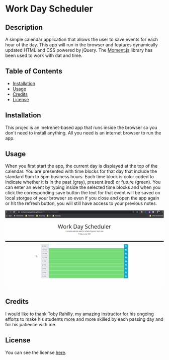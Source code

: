 # Work Day Scheduler 

## Description 
A simple calendar application that allows the user to save events for each hour of the day. This app will run in the browser and features dynamically updated HTML and CSS powered by jQuery. The [Moment.js](https://momentjs.com/) library has been used to work with dat and time. 

## Table of Contents 

* [Installation](#installation)
* [Usage](#usage)
* [Credits](#credits)
* [License](#license)


## Installation

This projec is an inetrenet-based app that runs inside the browser so you don't need to install anything. All you need is an internet browser to run the app. 


## Usage 

When you first start the app, the current day is displayed at the top of the calendar. You are presented with time blocks for that day that include the standard 9am to 5pm business hours. Each time block is color coded to indicate whether it is in the past (gray), present (red) or future (green). You can enter an event by typing inside the selected time blocks and when you click the corresponding save button the text for that event will be saved on local storgae of your browser so even if you close and open the app again or hit the refresh button, you will still have access to your previous notes.  

![alt text](https://github.com/Mohammad-Pishdar/Work-Day-Scheduler/blob/master/record.gif)


## Credits

I would like to thank Toby Rahilly, my amazing instructor for his ongoing efforts to make his students more and more skilled by each passing day and for his patience with me.

## License

You can see the license [here](https://github.com/Mohammad-Pishdar/Work-Day-Scheduler/blob/master/LICENSE).






